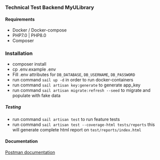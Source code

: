 


### Technical Test  Backend MyULibrary

#### Requirements
* Docker / Docker-compose
* PHP7.0 | PHP8.0 
* Composer


### Installation
* composer install
* cp .env.example .env
* Fill .env attributes for `DB_DATABASE`, `DB_USERNAME`, `DB_PASSWORD`
* run command `sail up -d` in order to run docker-containers
* run command `sail artisan key:generate` to generate app_key
* run command `sail artisan migrate:refresh --seed` to migrate and populate with fake data


##### Testing
* run command `sail artisan test` to run feature tests
* run command `sail artisan test --coverage-html tests/reports` this will generate complete html report on `test/reports/index.html`


#### Documentation
[Postman documentation](https://documenter.getpostman.com/view/9154195/2s7YYvbNa5#caed2f0a-4b1e-4be9-986f-df9b76a6f106)
